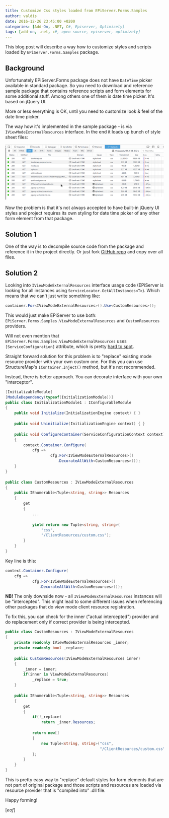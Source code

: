 ```yaml
---
title: Customize Css styles loaded from EPiServer.Forms.Samples
author: valdis
date: 2016-12-26 23:45:00 +0200
categories: [Add-On, .NET, C#, Episerver, Optimizely]
tags: [add-on, .net, c#, open source, episerver, optimizely]
---
```


This blog post will describe a way how to customize styles and scripts loaded by `EPiServer.Forms.Samples` package.

## Background

Unfortunately EPiServer.Forms package does not have `DateTime` picker available in standard package. So you need to download and reference sample package that contains reference scripts and form elements for some additional stuff. Among others one of them is date time picker. It's based on jQuery UI.

More or less everything is OK, until you need to customize look & feel of the date time picker.

The way how it's implemented in the sample package - is via `IViewModeExternalResources` interface. In the end it loads up bunch of style sheet files:

![](/assets/img/2016/12/2016-12-26_23-18-02.png)

Now the problem is that it's not always accepted to have built-in jQuery UI styles and project requires its own styling for date time picker of any other form element from that package.


## Solution 1

One of the way is to decompile source code from the package and reference it in the project directly. Or just fork [GitHub repo](https://github.com/episerver/EPiServer.Forms.Samples) and copy over all files.

## Solution 2

Looking into `IViewModeExternalResources` interface usage code (EPiServer is looking for all instances using `ServiceLocator.GetAllInstances<T>`). Which means that we can't just write something like:


```csharp
container.For<IViewModeExternalResources>().Use<CustomResources>();
```


This would just make EPiServer to use both: `EPiServer.Forms.Samples.ViewModeExternalResources` and `CustomResources` providers.

Will not even mention that `EPiServer.Forms.Samples.ViewModeExternalResources` uses `[ServiceConfiguration]` attribute, which is pretty [hard to spot](http://marisks.net/2016/12/01/dependency-injection-in-episerver/).

Straight forward solution for this problem is to "replace" existing mode resource provider with your own custom one. For this you can use StructureMap's `IContainer.Inject()` method, but it's not recommended.

Instead, there is better approach. You can decorate interface with your own "interceptor".

```csharp
[InitializableModule]
[ModuleDependency(typeof(InitializationModule))]
public class InitializationModule1 : IConfigurableModule
{
    public void Initialize(InitializationEngine context) { }

    public void Uninitialize(InitializationEngine context) { }

    public void ConfigureContainer(ServiceConfigurationContext context)
    {
        context.Container.Configure(
            cfg =>
                    cfg.For<IViewModeExternalResources>()
                       .DecorateAllWith<CustomResources>());
    }
}

public class CustomResources : IViewModeExternalResources
{
    public IEnumerable<Tuple<string, string>> Resources
    {
        get
        {
            ...

            yield return new Tuple<string, string>(
                "css",
                "/ClientResources/custom.css");
        }
    }
}
```

Key line is this:


```csharp
context.Container.Configure(
    cfg =>
            cfg.For<IViewModeExternalResources>()
               .DecorateAllWith<CustomResources>());
```


**NB!** The only downside now - all `IViewModeExternalResources` instances will be "intercepted". This might lead to some different issues when referencing other packages that do view mode client resource registration.

To fix this, you can check for the inner ("actual intercepted") provider and do replacement only if correct provider is being intercepted.

```csharp
public class CustomResources : IViewModeExternalResources
{
    private readonly IViewModeExternalResources _inner;
    private readonly bool _replace;

    public CustomResources(IViewModeExternalResources inner)
    {
        _inner = inner;
        if(inner is ViewModeExternalResources)
            _replace = true;
    }

    public IEnumerable<Tuple<string, string>> Resources
    {
        get
        {
            if(!_replace)
                return _inner.Resources;

            return new[]
            {
                new Tuple<string, string>("css",
                                          "/ClientResources/custom.css")
            };
        }
    }
}
```

This is pretty easy way to "replace" default styles for form elements that are not part of original package and those scripts and resources are loaded via resource provider that is "compiled into" .dll file.

Happy forming!

[*eof*]
